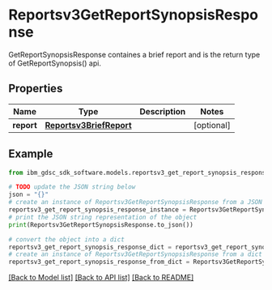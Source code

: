# Reportsv3GetReportSynopsisResponse

GetReportSynopsisResponse containes a brief report and is the return type of GetReportSynopsis() api.

## Properties

Name | Type | Description | Notes
------------ | ------------- | ------------- | -------------
**report** | [**Reportsv3BriefReport**](Reportsv3BriefReport.md) |  | [optional] 

## Example

```python
from ibm_gdsc_sdk_software.models.reportsv3_get_report_synopsis_response import Reportsv3GetReportSynopsisResponse

# TODO update the JSON string below
json = "{}"
# create an instance of Reportsv3GetReportSynopsisResponse from a JSON string
reportsv3_get_report_synopsis_response_instance = Reportsv3GetReportSynopsisResponse.from_json(json)
# print the JSON string representation of the object
print(Reportsv3GetReportSynopsisResponse.to_json())

# convert the object into a dict
reportsv3_get_report_synopsis_response_dict = reportsv3_get_report_synopsis_response_instance.to_dict()
# create an instance of Reportsv3GetReportSynopsisResponse from a dict
reportsv3_get_report_synopsis_response_from_dict = Reportsv3GetReportSynopsisResponse.from_dict(reportsv3_get_report_synopsis_response_dict)
```
[[Back to Model list]](../README.md#documentation-for-models) [[Back to API list]](../README.md#documentation-for-api-endpoints) [[Back to README]](../README.md)


